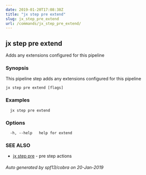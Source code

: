 ```yaml
---
date: 2019-01-20T17:08:38Z
title: "jx step pre extend"
slug: jx_step_pre_extend
url: /commands/jx_step_pre_extend/
---
```

## jx step pre extend

Adds any extensions configured for this pipeline

### Synopsis

This pipeline step adds any extensions configured for this pipeline

```
jx step pre extend [flags]
```

### Examples

```
  jx step pre extend
```

### Options

```
  -h, --help   help for extend
```

### SEE ALSO

* [jx step pre](/commands/jx_step_pre/)	 - pre step actions

###### Auto generated by spf13/cobra on 20-Jan-2019
